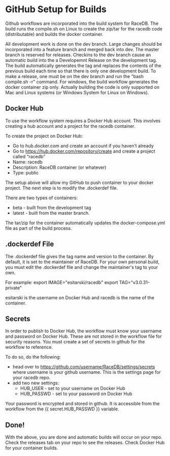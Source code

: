 # GitHub Setup for Builds

Github workflows are incorporated into the build system for RaceDB. The build runs the compile.sh on Linux to create the zip/tar for the racedb code (distributable) and builds the docker container.

All development work is done on the dev branch. Large changes should be incorporated into a feature branch and merged back into dev. The master branch is reserved for releases. Checkins to the dev branch cause an automatic build into the a Developemnt Release on the development tag. The build automatically generates the tag and replaces the contents of the previous build each time so that there is only one development build. To make a release, one must be on the dev branch and run the "bash compile.sh -r" command. For windows, the build workflow generates the docker container zip only. Actually building the code is only supported on Mac and Linux systems (or Windows System for Linux on Windows).

## Docker Hub

To use the workflow system requires a Docker Hub account. This involves creating a hub account and a project for the racedb container.

To create the project on Docker Hub:
-	Go to hub.docker.com and create an account if you haven’t already
-	Go to https://hub.docker.com/repository/create and create a project called “racedb”
   -	Name: racedb
   - 	Description: RaceDB container (or whatever)
   -	Type: public

The setup above will allow my GitHub to push container to your docker project. The next step is to modify the .dockerdef file.

There are two types of containers:
- beta - built from the development tag
- latest - built from the master branch.

The tar/zip for the container automatically updates the docker-compose.yml file as part of the build process.

## .dockerdef File

The .dockerdef file gives the tag name and version to the container. By default, it is set to the maintainer of RaceDB. For your own personal build, you must edit the .dockerdef file and change the maintainer's tag to your own.

For example:
export IMAGE="esitarski/racedb"
export TAG="v3.0.31-private"

esitarski is the username on Docker Hub and racedb is the name of the container.

## Secrets

In order to publish to Docker Hub, the workflow must know your username and password on Docker Hub. These are not stored in the workflow file for security reasons. You must create a set of secrets in github for the workflow to reference.

To do so, do the following:

- head over to https://github.com/username/RaceDB/settings/secrets where username is your github username. This is the settings page for your racedb repo.
- add two new settings:
   - HUB_USER - set to your username on Docker Hub
   - HUB_PASSWD - set to your password on Docker Hub

Your password is encrypted and stored in github. It is accessible from the workflow from the {{ secret.HUB_PASSWD }} variable.

## Done!

With the above, you are done and automatic builds will occur on your repo. Check the releases tab on your repo to see the releases. Check Docker Hub for your container builds.

